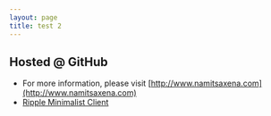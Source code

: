 ```yaml
---
layout: page
title: test 2
---
```


## Hosted @ GitHub

* For more information, please visit [http://www.namitsaxena.com](http://www.namitsaxena.com)
* [Ripple Minimalist Client](ripple.html)
